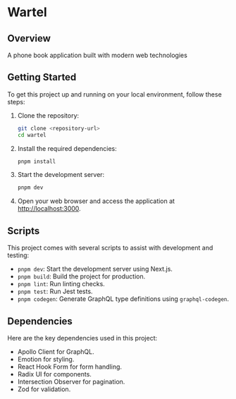# Wartel

## Overview

A phone book application built with modern web technologies

## Getting Started

To get this project up and running on your local environment, follow these steps:

1. Clone the repository:

   ```bash
   git clone <repository-url>
   cd wartel
   ```

2. Install the required dependencies:

   ```bash
   pnpm install
   ```

3. Start the development server:

   ```bash
   pnpm dev
   ```

4. Open your web browser and access the application at [http://localhost:3000](http://localhost:3000).

## Scripts

This project comes with several scripts to assist with development and testing:

- `pnpm dev`: Start the development server using Next.js.
- `pnpm build`: Build the project for production.
- `pnpm lint`: Run linting checks.
- `pnpm test`: Run Jest tests.
- `pnpm codegen`: Generate GraphQL type definitions using `graphql-codegen`.

## Dependencies

Here are the key dependencies used in this project:

- Apollo Client for GraphQL.
- Emotion for styling.
- React Hook Form for form handling.
- Radix UI for components.
- Intersection Observer for pagination.
- Zod for validation.
